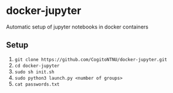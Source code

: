 # docker-jupyter
Automatic setup of jupyter notebooks in docker containers

## Setup
1. `git clone https://github.com/CogitoNTNU/docker-jupyter.git`
2. `cd docker-jupyter`
3. `sudo sh init.sh`
4. `sudo python3 launch.py <number of groups>`
5. `cat passwords.txt`
